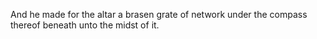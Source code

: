 And he made for the altar a brasen grate of network under the compass thereof beneath unto the midst of it.
